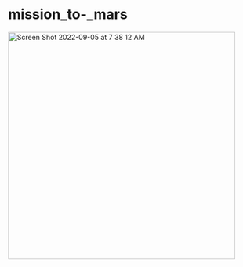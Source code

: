 # mission_to-_mars


<img width="463" alt="Screen Shot 2022-09-05 at 7 38 12 AM" src="https://user-images.githubusercontent.com/80330988/188440999-3fd203df-ff0d-4d8a-9b9c-dc99404a3de5.png">
